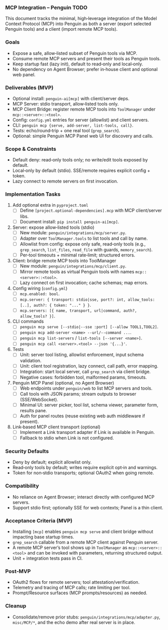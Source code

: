 ### MCP Integration – Penguin TODO

This document tracks the minimal, high‑leverage integration of the Model Context Protocol (MCP) into Penguin as both a server (export selected Penguin tools) and a client (import remote MCP tools).

### Goals
- Expose a safe, allow‑listed subset of Penguin tools via MCP.
- Consume remote MCP servers and present their tools as Penguin tools.
- Keep startup fast (lazy init), default to read‑only and local‑only.
 - No dependency on Agent Browser; prefer in‑house client and optional web panel.

### Deliverables (MVP)
- Optional install: `penguin-ai[mcp]` with client/server deps.
- MCP Server: stdio transport, allow‑listed tools only.
- MCP Client Bridge: register remote MCP tools into `ToolManager` under `mcp::<server>::<tool>`.
- Config: `config.yml` entries for server (allowlist) and client servers.
- CLI: `penguin mcp {serve, add-server, list-tools, call}`.
- Tests: echo/round‑trip + one real tool (`grep_search`).
 - Optional: simple Penguin MCP Panel web UI for discovery and calls.

### Scope & Constraints
- Default deny: read‑only tools only; no write/edit tools exposed by default.
- Local‑only by default (stdio). SSE/remote requires explicit config + token.
- Lazy connect to remote servers on first invocation.

### Implementation Tasks
1) Add optional extra in `pyproject.toml`
   - [ ] Define `[project.optional-dependencies].mcp` with MCP client/server libs.
   - [ ] Document install: `pip install penguin-ai[mcp]`.

2) Server: expose allow‑listed tools (stdio)
   - [ ] New module: `penguin/integrations/mcp/server.py`.
   - [ ] Adapter over `ToolManager.tools` to list tools and call by name.
   - [ ] Allowlist from config: expose only safe, read‑only tools (e.g., `grep_search`, `list_files`, `read_file` with guards, `memory_search`).
   - [ ] Per‑tool timeouts + minimal rate‑limit; structured errors.

3) Client: bridge remote MCP tools into ToolManager
   - [ ] New module: `penguin/integrations/mcp/client.py`.
   - [ ] Mirror remote tools as virtual Penguin tools with names `mcp::<server>::<tool>`.
   - [ ] Lazy connect on first invocation; cache schemas; map errors.

4) Config wiring (`config.yml`)
   - [ ] `mcp.enabled: bool`.
   - [ ] `mcp.server: { transport: stdio|sse, port?: int, allow_tools: [..], auth?: { token: "..." } }`.
   - [ ] `mcp.servers: [{ name, transport, url|command, auth?, allow_tools? }]`.

5) CLI commands
   - [ ] `penguin mcp serve [--stdio|--sse :port] [--allow TOOL1,TOOL2]`.
   - [ ] `penguin mcp add-server <name> --url/--command ...`.
   - [ ] `penguin mcp list-servers` / `list-tools [--server <name>]`.
   - [ ] `penguin mcp call <server>.<tool> --json '{...}'`.

6) Tests
   - [ ] Unit: server tool listing, allowlist enforcement, input schema validation.
   - [ ] Unit: client tool registration, lazy connect, call path, error mapping.
   - [ ] Integration: start local server, call `grep_search` via client bridge.
   - [ ] Negative cases: forbidden tool, malformed params, timeouts.

7) Penguin MCP Panel (optional, no Agent Browser)
   - [ ] Web endpoints under `penguin/web` to list MCP servers and tools.
   - [ ] Call tools with JSON params; stream outputs to browser (SSE/WebSocket).
   - [ ] Minimal UI: server picker, tool list, schema viewer, parameter form, results pane.
   - [ ] Auth for panel routes (reuse existing web auth middleware if present).

8) Link‑based MCP client transport (optional)
   - [ ] Implement a Link transport adapter if Link is available in Penguin.
   - [ ] Fallback to stdio when Link is not configured.

### Security Defaults
- Deny by default; explicit allowlist only.
- Read‑only tools by default; writes require explicit opt‑in and warnings.
- Token for non‑stdio transports; optional OAuth2 when going remote.

### Compatibility
- No reliance on Agent Browser; interact directly with configured MCP servers.
- Support stdio first; optionally SSE for web contexts; Panel is a thin client.

### Acceptance Criteria (MVP)
- Installing `[mcp]` enables `penguin mcp serve` and client bridge without impacting base startup times.
- `grep_search` callable from a remote MCP client against Penguin server.
- A remote MCP server’s tool shows up in `ToolManager` as `mcp::<server>::<tool>` and can be invoked with parameters, returning structured output.
- Unit + integration tests pass in CI.

### Post‑MVP
- OAuth2 flows for remote servers; tool attestation/verification.
- Telemetry and tracing of MCP calls; rate limiting per tool.
- Prompt/Resource surfaces (MCP prompts/resources) as needed.

### Cleanup
- Consolidate/remove prior stubs: `penguin/integrations/mcp/adapter.py`, `misc/MCP/*`, and the echo demo after real server is in place.


